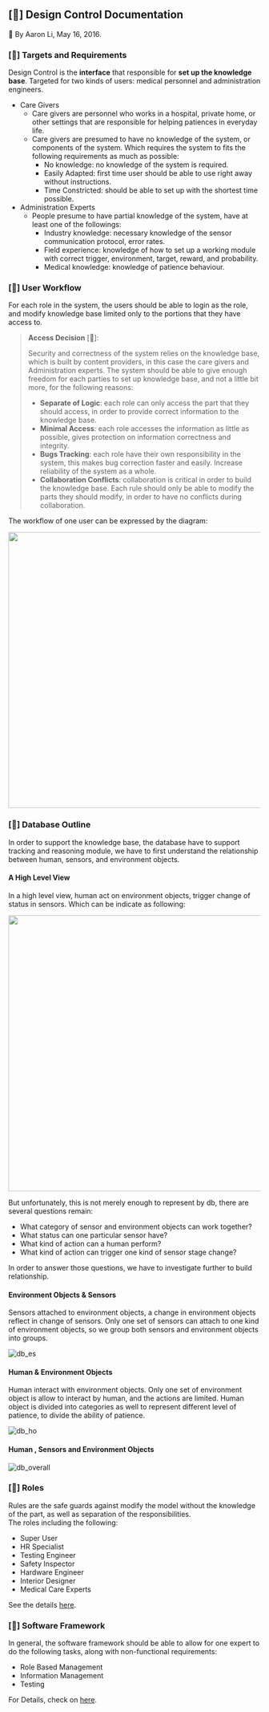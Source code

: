 [&#xf0eb;] **Design Control Documentation**
-------------

&#xf040; By Aaron Li, May 16, 2016. 

### [&#xf192;] **Targets and Requirements**

Design Control is the **interface** that responsible for **set up the knowledge base**. Targeted for two kinds of users:  medical personnel and administration engineers. 

* Care Givers
	* Care givers are personnel who works in a hospital, private home, or other settings that are responsible for helping patiences in everyday life.
	* Care givers are presumed to have no knowledge of the system, or components of the system. Which requires the system to fits the following requirements as much as possible:
		* No knowledge: no knowledge of the system is required.
		* Easily Adapted: first time user should be able to use right away without instructions.
		* Time Constricted: should be able to set up with the shortest time possible. 
* Administration Experts
	* People presume to have partial knowledge of the system, have at least one of the followings:
		* Industry knowledge: necessary knowledge of the sensor communication protocol, error rates. 
		* Field experience: knowledge of how to set up a working module with correct trigger, environment, target, reward, and probability.
		* Medical knowledge: knowledge of patience behaviour.

### [&#xf11e;] **User Workflow**

For each role in the system, the users should be able to login as the role, and modify knowledge base limited only to the portions that they have access to. 

> **Access Decision** [&#xf084;]:
> 
> Security and correctness of the system relies on the knowledge base, which is built by content providers, in this case the care givers and Administration experts. The system should be able to give enough freedom for each parties to set up knowledge base, and not a little bit more, for the following reasons:
> * **Separate of Logic**:  each role can only access the part that they should access, in order to provide correct information to the knowledge base.
> * **Minimal Access**: each role accesses the information as little as possible, gives protection on information correctness and integrity.
> * **Bugs Tracking**: each role have their own responsibility in the system, this makes bug correction faster and easily. Increase reliability of the system as a whole.
> * **Collaboration Conflicts**: collaboration is critical in order to build the knowledge base. Each rule should only be able to modify the parts they should modify, in order to have no conflicts during collaboration.

The workflow of one user can be expressed by the diagram: 
<p align="center">
  <img src="../diagrams/interface_workflow.png" width="550"/>
</p>

### [&#xf1c0;] **Database Outline**

In order to support the knowledge base, the database have to support tracking and reasoning module, we have to first understand the relationship between human, sensors, and environment objects. 

#### A High Level View

In a high level view, human act on environment objects, trigger change of status in sensors. Which can be indicate as following: 

<p align="center">
  <img src="../diagrams/interface_db_highlevel.png" width="550"/>
</p>

But unfortunately, this is not merely enough to represent by db, there are several questions remain: 

* What category of sensor and environment objects can work together?
* What status can one particular sensor have?
* What kind of action can a human perform?
* What kind of action can trigger one kind of sensor stage change?

In order to answer those questions, we have to investigate further to build relationship. 

#### Environment Objects & Sensors

Sensors attached to environment objects, a change in environment objects reflect in change of sensors. Only one set of sensors can attach to one kind of environment objects, so we group both sensors and environment objects into groups.

![db_es](../diagrams/interface_db_es.png)

#### Human & Environment Objects

Human interact with environment objects. Only one set of environment object is allow to interact by human, and the actions are limited. Human object is divided into categories as well to represent different level of patience, to divide the ability of patience.

![db_ho](../diagrams/interface_db_ho.png)

#### Human , Sensors and Environment Objects

![db_overall](../diagrams/interface_db_overall.png)

### [&#xf0c0;] **Roles**

Rules are the safe guards against modify the model without the knowledge of the part, as well as separation of the responsibilities. <br>
The roles including the following:

* Super User
* HR Specialist
* Testing Engineer
* Safety Inspector
* Hardware Engineer
* Interior Designer
* Medical Care Experts

See the details [here](./roles.md).

### [&#xf1cb;] Software Framework

In general, the software framework should be able to allow for one expert to do the following tasks, along with non-functional requirements:

* Role Based Management
* Information Management
* Testing

For Details, check on [here](software_overview.md).
